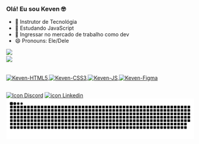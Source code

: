 ### Olá! Eu sou Keven 🤓

- 🔭 Instrutor de Tecnológia
- 🌱 Estudando JavaScript 
- 🤔 Ingressar no mercado de trabalho como dev
- 😄 Pronouns: Ele/Dele

<div>
  <a href="https://github.com/InfoKeven">
   <img heigth="180em" src="https://github-readme-stats.vercel.app/api?username=InfoKeven&show_icons=true&theme=radical"> <br>
    <img heigth="180em" src="https://github-readme-stats.vercel.app/api/top-langs/?username=InfoKeven&layout=compact&langs_count=16&theme=dracula">
</div>

##

<div>
  <img align="center" alt="Keven-HTML5" heigth="30" width="40" src="https://cdn.jsdelivr.net/gh/devicons/devicon@latest/icons/html5/html5-original.svg">
  <img align="center" alt="Keven-CSS3" heigth="30" width="40" src="https://cdn.jsdelivr.net/gh/devicons/devicon@latest/icons/css3/css3-original.svg" />
  <img align="center" alt="Keven-JS" heigth="30" width="40" src="https://cdn.jsdelivr.net/gh/devicons/devicon@latest/icons/javascript/javascript-original.svg" />
  <img align="center" alt="Keven-Figma" heigth="30" width="40" src="https://cdn.jsdelivr.net/gh/devicons/devicon@latest/icons/figma/figma-original.svg" />        </div>

  ##

  <div>
    <a href="https://discord.com/channels/@me" target="_blank" ><img src="https://img.shields.io/badge/Discord-7289DA?style=for-the-badge&logo=discord&logoColor=white" alt="Icon Discord"></a>
    <a href="https://www.linkedin.com/in/keven-pereira-2a910b296/" target="_blank"> <img src="https://img.shields.io/badge/LinkedIn-0077B5?style=for-the-badge&logo=linkedin&logoColor=white" alt="icon Linkedin"></a>
  </div>

<picture>
  <source media="(prefers-color-scheme: dark)" srcset="https://raw.githubusercontent.com/platane/platane/output/github-contribution-grid-snake-dark.svg">
  <source media="(prefers-color-scheme: light)" srcset="https://raw.githubusercontent.com/platane/platane/output/github-contribution-grid-snake.svg">
  <img alt="github contribution grid snake animation" src="https://raw.githubusercontent.com/platane/platane/output/github-contribution-grid-snake.svg">
</picture>
